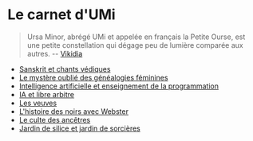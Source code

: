 # Le carnet d'UMi

 > Ursa Minor, abrégé UMi et appelée en français la Petite Ourse, est une petite constellation qui dégage peu de lumière comparée aux autres. 
 > -- [Vikidia](https://fr.vikidia.org/wiki/Petite_Ourse)
  
   - [Sanskrit et chants védiques](sanskrit/c01.md)  
  - [Le mystère oublié des généalogies féminines](mystere.md)  
  - [Intelligence artificielle et enseignement de la programmation](ia-pedagogie-developpement-web.md) 
  - [IA et libre arbitre](le-libre-arbitre.md)
  - [Les veuves](les-veuves.md)
  - [L'histoire des noirs avec Webster](webster.md)
  - [Le culte des ancêtres](short-expedition-01.md)
  - [Jardin de silice et jardin de sorcières](first-roadtrip.md) 
